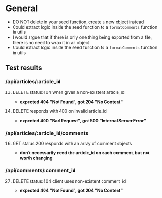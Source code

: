 # General

- DO NOT delete in your seed function, create a new object instead
- Could extract logic inside the seed function to a `formatComments` function in utils
- I would argue that if there is only one thing being exported from a file, there is no need to wrap it in an object
- Could extract logic inside the seed function to a `formatComments` function in utils

## Test results

### /api/articles/:article_id

13. DELETE status:404 when given a non-existent article_id

    - **expected 404 "Not Found", got 204 "No Content"**

14. DELETE responds with 400 on invalid article_id

    - **expected 400 "Bad Request", got 500 "Internal Server Error"**

### /api/articles/:article_id/comments

16. GET status:200 responds with an array of comment objects

    - **don't necessarily need the article_id on each comment, but not worth changing**

### /api/comments/:comment_id

27. DELETE status:404 client uses non-existent comment_id

    - **expected 404 "Not Found", got 204 "No Content"**

